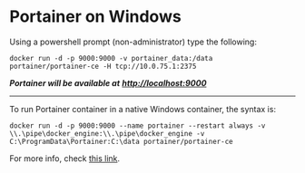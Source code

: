 # Portainer on Windows

Using a powershell prompt (non-administrator) type the following:

`docker run -d -p 9000:9000 -v portainer_data:/data portainer/portainer-ce -H tcp://10.0.75.1:2375`

_**Portainer will be available at**_ [_**http://localhost:9000**_](http://localhost:9000)

***

To run Portainer container in a native Windows container, the syntax is:

```
docker run -d -p 9000:9000 --name portainer --restart always -v \\.\pipe\docker_engine:\\.\pipe\docker_engine -v C:\ProgramData\Portainer:C:\data portainer/portainer-ce
```

For more info, check [this link](https://portainer.readthedocs.io/en/latest/deployment.html).
